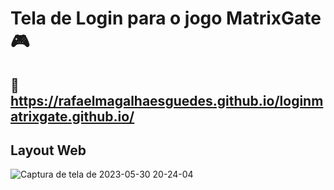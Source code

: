 # Tela de Login para o jogo MatrixGate 🎮

## 🔗 https://rafaelmagalhaesguedes.github.io/loginmatrixgate.github.io/

## Layout Web
![Captura de tela de 2023-05-30 20-24-04](https://github.com/rafaelmagalhaesguedes/loginmatrixgate.github.io/assets/8412507/97c33d57-177c-4c7a-a45c-13bbe307171d)
